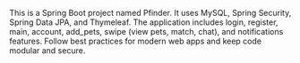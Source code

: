 <!-- Use this file to provide workspace-specific custom instructions to Copilot. For more details, visit https://code.visualstudio.com/docs/copilot/copilot-customization#_use-a-githubcopilotinstructionsmd-file -->

This is a Spring Boot project named Pfinder. It uses MySQL, Spring Security, Spring Data JPA, and Thymeleaf. The application includes login, register, main, account, add_pets, swipe (view pets, match, chat), and notifications features. Follow best practices for modern web apps and keep code modular and secure.

